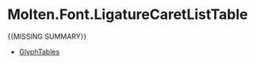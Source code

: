 ﻿  
# Molten.Font.LigatureCaretListTable
{{MISSING SUMMARY}}
  
*  [GlyphTables](docs/Molten.Font/Molten/Font/LigatureCaretListTable/GlyphTables.md)